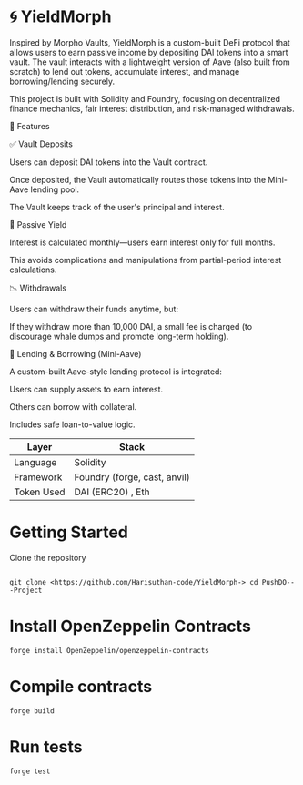 # 🌀 YieldMorph

Inspired by Morpho Vaults, YieldMorph is a custom-built DeFi protocol that allows users to earn passive income by depositing DAI tokens into a smart vault. The vault interacts with a lightweight version of Aave (also built from scratch) to lend out tokens, accumulate interest, and manage borrowing/lending securely.

This project is built with Solidity and Foundry, focusing on decentralized finance mechanics, fair interest distribution, and risk-managed withdrawals.

🚀 Features

✅ Vault Deposits

Users can deposit DAI tokens into the Vault contract.

Once deposited, the Vault automatically routes those tokens into the Mini-Aave lending pool.

The Vault keeps track of the user's principal and interest.

💸 Passive Yield

Interest is calculated monthly—users earn interest only for full months.

This avoids complications and manipulations from partial-period interest calculations.

📉 Withdrawals

Users can withdraw their funds anytime, but:

If they withdraw more than 10,000 DAI, a small fee is charged (to discourage whale dumps and promote long-term holding).

🏦 Lending & Borrowing (Mini-Aave)

A custom-built Aave-style lending protocol is integrated:

Users can supply assets to earn interest.

Others can borrow with collateral.

Includes safe loan-to-value logic.



| Layer      | Stack                                                 |
| ---------- | ----------------------------------------------------- |
| Language   | Solidity                                              |
| Framework  | Foundry (forge, cast, anvil)                          |
| Token Used | DAI (ERC20)  , Eth                                    


# Getting Started

Clone the repository
```

git clone <https://github.com/Harisuthan-code/YieldMorph-> cd PushDO---Project

```

# Install OpenZeppelin Contracts


```
forge install OpenZeppelin/openzeppelin-contracts

```


# Compile contracts

```
forge build

```

# Run tests

```
forge test

```

